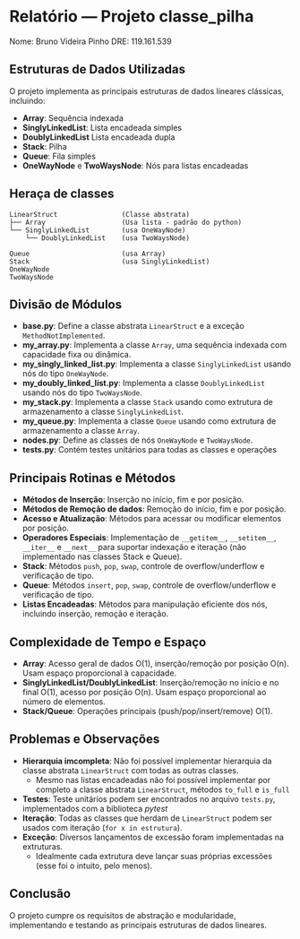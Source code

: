 # Relatório — Projeto classe_pilha

Nome: Bruno Videira Pinho
DRE: 119.161.539

## Estruturas de Dados Utilizadas

O projeto implementa as principais estruturas de dados lineares clássicas, incluindo:
- **Array**: Sequência indexada
- **SinglyLinkedList**: Lista encadeada simples
- **DoublyLinkedList** Lista encadeada dupla
- **Stack**: Pilha
- **Queue**: Fila simples
- **OneWayNode** e **TwoWaysNode**: Nós para listas encadeadas

## Heraça de classes

```
LinearStruct                (Classe abstrata)
├── Array                   (Usa lista - padrão do python)
└── SinglyLinkedList        (usa OneWayNode)
    └── DoublyLinkedList    (usa TwoWaysNode)

Queue                       (usa Array)
Stack                       (usa SinglyLinkedList)
OneWayNode
TwoWaysNode
```

## Divisão de Módulos

- **base.py**: Define a classe abstrata `LinearStruct` e a exceção `MethodNotImplemented`.
- **my_array.py**: Implementa a classe `Array`, uma sequência indexada com capacidade fixa ou dinâmica.
- **my_singly_linked_list.py**: Implementa a classe `SinglyLinkedList` usando nós do tipo `OneWayNode`.
- **my_doubly_linked_list.py**: Implementa a classe `DoublyLinkedList` usando nós do tipo `TwoWaysNode`.
- **my_stack.py**: Implementa a classe `Stack` usando como extrutura de armazenamento a classe `SinglyLinkedList`.
- **my_queue.py**: Implementa a classe `Queue` usando como extrutura de armazenamento a classe `Array`.
- **nodes.py**: Define as classes de nós `OneWayNode` e `TwoWaysNode`.
- **tests.py**: Contém testes unitários para todas as classes e operações

## Principais Rotinas e Métodos

- **Métodos de Inserção**: Inserção no início, fim e por posição.
- **Métodos de Remoção de dados**: Remoção do início, fim e por posição.
- **Acesso e Atualização**: Métodos para acessar ou modificar elementos por posição.
- **Operadores Especiais**: Implementação de `__getitem__`, `__setitem__`, `__iter__` e `__next__` para suportar indexação e iteração (não implementado nas classes Stack e Queue).
- **Stack**: Métodos `push`, `pop`, `swap`, controle de overflow/underflow e verificação de tipo.
- **Queue**: Métodos `insert`, `pop`, `swap`, controle de overflow/underflow e verificação de tipo.
- **Listas Encadeadas**: Métodos para manipulação eficiente dos nós, incluindo inserção, remoção e iteração.

## Complexidade de Tempo e Espaço

- **Array**: Acesso geral de dados O(1), inserção/remoção por posição O(n). Usam espaço proporcional à capacidade.
- **SinglyLinkedList/DoublyLinkedList**: Inserção/remoção no início e no final O(1), acesso por posição O(n). Usam espaço proporcional ao número de elementos.
- **Stack/Queue**: Operações principais (push/pop/insert/remove) O(1).

## Problemas e Observações

- **Hierarquia imcompleta**: Não foi possível implementar hierarquia da classe abstrata `LinearStruct` com todas as outras classes.
    - Mesmo nas listas encadeadas não foi possível implementar por completo a classe abstrata `LinearStruct`, métodos `to_full` e `is_full` 
- **Testes**: Teste unitários podem ser encontrados no arquivo `tests.py`, implementados com a biblioteca *pytest*
- **Iteração**: Todas as classes que herdam de `LinearStruct` podem ser usados com iteração (`for x in estrutura`).
- **Exceção**: Diversos lançamentos de excessão foram implementadas na extruturas.
    - Idealmente cada extrutura deve lançar suas próprias excessões (esse foi o intuito, pelo menos).

## Conclusão

O projeto cumpre os requisitos de abstração e modularidade, implementando e testando as principais estruturas de dados lineares.
